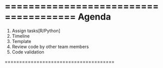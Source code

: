======================================
             Agenda
======================================

1. Assign tasks[R/Python]
2. Timeline
3. Template
4. Review code by other team members
5. Code validation

======================================
